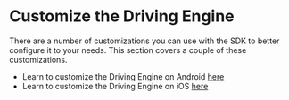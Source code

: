 # Customize the Driving Engine
There are a number of customizations you can use with the SDK to better configure it to your needs. This section covers a couple of these customizations.

* Learn to customize the Driving Engine on Android [here](Android.md)
* Learn to customize the Driving Engine on iOS [here](iOS.md)
